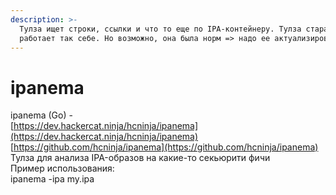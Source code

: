 ```yaml
---
description: >-
  Тулза ищет строки, ссылки и что то еще по IPA-контейнеру. Тулза старая,
  работает так себе. Но возможно, она была норм => надо ее актуализировать.
---
```


# ipanema

ipanema \(Go\) -  
 [https://dev.hackercat.ninja/hcninja/ipanema](https://dev.hackercat.ninja/hcninja/ipanema)  
[https://github.com/hcninja/ipanema](https://github.com/hcninja/ipanema)  
Тулза для анализа IPA-образов на какие-то секьюрити фичи  
Пример использования:  
ipanema -ipa my.ipa

